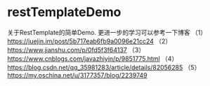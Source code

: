 # restTemplateDemo
关于RestTemplate的简单Demo.
更进一步的学习可以参考一下博客
（1）https://juejin.im/post/5b717eab6fb9a0096e21cc24
（2）https://www.jianshu.com/p/0fd5f3f64137
（3）https://www.cnblogs.com/javazhiyin/p/9851775.html
（4）https://blog.csdn.net/qq_35981283/article/details/82056285
（5）https://my.oschina.net/u/3177357/blog/2239749
